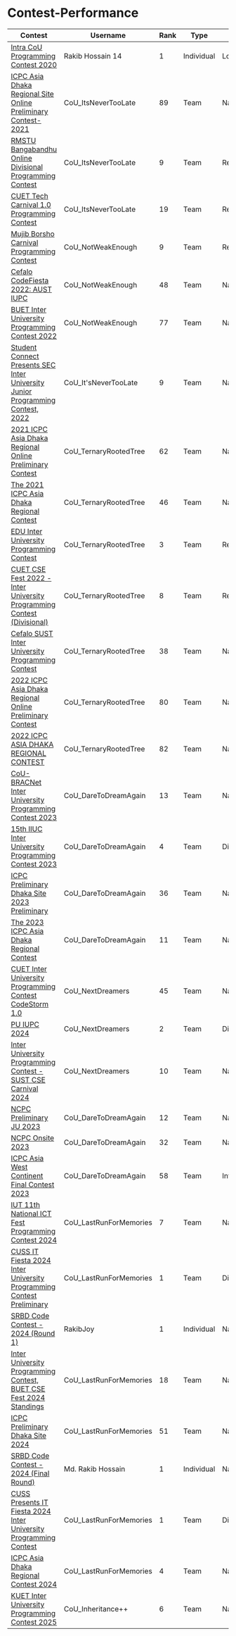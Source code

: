 # Contest-Performance

| Contest | Username | Rank | Type | Scope
| -- | -------- | ----------- | ---- | ---- |
| [Intra CoU Programming Contest 2020](https://toph.co/c/intra-cou-2020/standings) | Rakib Hossain 14| 1 | Individual | Local |
| [ICPC Asia Dhaka Regional Site Online Preliminary Contest-2021](https://icpc.global/ICPCID/2RIUV1MALLMP) | CoU_ItsNeverTooLate| 89 | Team | National |
| [RMSTU Bangabandhu Online Divisional Programming Contest](https://toph.co/c/rmstu-bangabandhu-online-divisional-2021/standings) | CoU_ItsNeverTooLate| 9 | Team | Regional |
| [CUET Tech Carnival 1.0 Programming Contest](https://toph.co/c/tech-carnival-1-0/standings) | CoU_ItsNeverTooLate| 19 | Team | Regional |
| [Mujib Borsho Carnival Programming Contest]() | CoU_NotWeakEnough| 9 | Team | Regional |
| [Cefalo CodeFiesta 2022: AUST IUPC](https://algo.codemarshal.org/contests/aust-2022/standings) | CoU_NotWeakEnough| 48 | Team | National |
| [BUET Inter University Programming Contest 2022](https://toph.co/c/buet-inter-university-2022/standings) | CoU_NotWeakEnough| 77 | Team | National |
| [Student Connect Presents SEC Inter University Junior Programming Contest, 2022](https://toph.co/c/sec-inter-university-junior-2022/standings) | CoU_It'sNeverTooLate| 9 | Team | National |
| [2021 ICPC Asia Dhaka Regional Online Preliminary Contest](https://algo.codemarshal.org/contests/icpc-dhaka-21-preli/standings) | CoU_TernaryRootedTree| 62 | Team |National|
| [The 2021 ICPC Asia Dhaka Regional Contest](https://algo.codemarshal.org/contests/dhaka-21-main/standings) | CoU_TernaryRootedTree| 46 | Team |National|
| [EDU Inter University Programming Contest](https://drive.google.com/file/d/1dedX9DKYJpDzBYGWYAiFZcJvRUcYV4LQ/view?fbclid=IwAR06D0JZttiAVFEW98zWRVUGp9e2KxMqIioUi-Xmi9PUarjTdS5xg0PP_L0) | CoU_TernaryRootedTree| 3 | Team |Regional|
| [CUET CSE Fest 2022 - Inter University Programming Contest (Divisional)]( https://toph.co/c/cuet-cse-fest-2022-inter-university-divisional/standings) | CoU_TernaryRootedTree| 8 | Team |Regional|
| [Cefalo SUST Inter University Programming Contest](https://toph.co/c/sust-inter-university-2023/standings) | CoU_TernaryRootedTree| 38 | Team |National|
| [2022 ICPC Asia Dhaka Regional Online Preliminary Contest](https://algo.codemarshal.org/contests/icpc-dhaka-22-preli/standings) | CoU_TernaryRootedTree| 80 | Team |National|
| [2022 ICPC ASIA DHAKA REGIONAL CONTEST](https://algo.codemarshal.org/contests/dhaka-22/standings) | CoU_TernaryRootedTree| 82 | Team |National|
| [CoU-BRACNet Inter University Programming Contest 2023](https://toph.co/c/cou-bracnet-inter-university-2023/standings) | CoU_DareToDreamAgain| 13 | Team |National|
| [15th IIUC Inter University Programming Contest 2023](https://toph.co/c/15th-iiuc-inter-university-2023/standings) | CoU_DareToDreamAgain| 4 | Team |Divisional|
| [ICPC Preliminary Dhaka Site 2023 Preliminary](https://bapsoj.org/contests/icpc-preliminary-dhaka-2023/standings) | CoU_DareToDreamAgain| 36 | Team |National|
| [The 2023 ICPC Asia Dhaka Regional Contest](https://icpc.global/regionals/finder/Dhaka-2024/standings) | CoU_DareToDreamAgain| 11 | Team |National|
| [CUET Inter University Programming Contest CodeStorm 1.0](https://toph.co/c/cuet-inter-university-codestorm-1-0/standings) | CoU_NextDreamers| 45 | Team |National|
| [PU IUPC 2024](https://drive.google.com/file/d/18RtwhBCQ5C03zFndpdQE2MXIfN-gyt2s/view?fbclid=IwAR3xJkd6mFvv0t7SQF2uClv7zlyYwIIpazVZh5lVk2UTy3_pCUSPHrRjgiY) | CoU_NextDreamers| 2 | Team |Divisional|
| [Inter University Programming Contest - SUST CSE Carnival 2024](https://toph.co/c/inter-university-sust-cse-carnival-2024/standings) | CoU_NextDreamers| 10 | Team |National|
| [NCPC Preliminary JU 2023](https://bapsoj.org/contests/ncpc-preliminary-ju-2023/standings) | CoU_DareToDreamAgain| 12 | Team |National|
| [NCPC Onsite 2023](https://bapsoj.org/contests/ncpc-onsite-2023-hosted-by-ju/standings) | CoU_DareToDreamAgain| 32 | Team |National|
| [ICPC Asia West Continent Final Contest 2023](https://codedrills.io/contests/icpc-asia-west-continent-final-contest-2023/scoreboard) | CoU_DareToDreamAgain| 58 | Team |International|
| [IUT 11th National ICT Fest Programming Contest 2024](https://toph.co/c/iut-11th-national-ict-fest-2024/standings) | CoU_LastRunForMemories| 7 | Team |National|
| [CUSS IT Fiesta 2024 Inter University Programming Contest Preliminary](https://toph.co/c/cuss-it-fiesta-2024-inter-university-preliminary/standings) | CoU_LastRunForMemories| 1 | Team |Divisional|
| [SRBD Code Contest - 2024 (Round 1)](https://www.hackerrank.com/contests/srbd-code-contest-2024-round-1/leaderboard) | RakibJoy | 1 | Individual | National |
| [Inter University Programming Contest, BUET CSE Fest 2024 Standings](https://toph.co/c/inter-university-buet-cse-fest-2024/standings) | CoU_LastRunForMemories| 18 | Team |National|
| [ICPC Preliminary Dhaka Site 2024](https://bapsoj.org/contests/icpc-preliminary-dhaka-site-2024/standings) | CoU_LastRunForMemories| 51 | Team |National|
| [SRBD Code Contest - 2024 (Final Round)](https://research.samsung.com/news/Samsung-R-D-Institute-Bangladesh-Held-Code-Contest-2024-Empowering-Future-Talents) | Md. Rakib Hossain | 1 | Individual | National |
| [CUSS Presents IT Fiesta 2024 Inter University Programming Contest](https://toph.co/contests/training/rxbqtb6/standings) | CoU_LastRunForMemories| 1 | Team |Divisional|
| [ICPC Asia Dhaka Regional Contest 2024](https://bapsoj.org/contests/icpc-asia-dhaka-regional-contest-2024-onsite-round/standings) | CoU_LastRunForMemories| 4 | Team |National|
| [KUET Inter University Programming Contest 2025](https://bapsoj.org/contests/miaki-presents-kuet-iupc-onsite-2025/standings) | CoU_Inheritance++ | 6 | Team |National|
